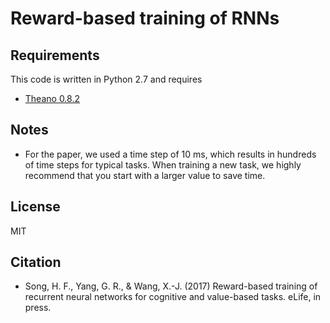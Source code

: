 # Reward-based training of RNNs

## Requirements

This code is written in Python 2.7 and requires

* [Theano 0.8.2](http://deeplearning.net/software/theano/)

## Notes

* For the paper, we used a time step of 10 ms, which results in hundreds of time steps for typical tasks. When training a new task, we highly recommend that you start with a larger value to save time.

## License

MIT

## Citation

* Song, H. F., Yang, G. R., & Wang, X.-J. (2017) Reward-based training of recurrent neural networks for cognitive and value-based tasks. eLife, in press.
